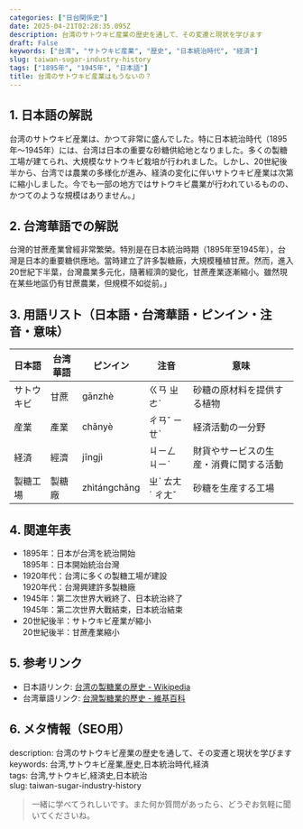 ```yaml
---
categories: ["日台関係史"]
date: 2025-04-21T02:28:35.095Z
description: 台湾のサトウキビ産業の歴史を通して、その変遷と現状を学びます
draft: False
keywords: ["台湾", "サトウキビ産業", "歴史", "日本統治時代", "経済"]
slug: taiwan-sugar-industry-history
tags: ["1895年", "1945年", "日本語"]
title: 台湾のサトウキビ産業はもうないの？
---
```




## 1. 日本語の解説  
台湾のサトウキビ産業は、かつて非常に盛んでした。特に日本統治時代（1895年〜1945年）には、台湾は日本の重要な砂糖供給地となりました。多くの製糖工場が建てられ、大規模なサトウキビ栽培が行われました。しかし、20世紀後半から、台湾では農業の多様化が進み、経済の変化に伴いサトウキビ産業は次第に縮小しました。今でも一部の地方ではサトウキビ農業が行われているものの、かつてのような規模はありません。」

## 2. 台湾華語での解説  
台灣的甘蔗產業曾經非常繁榮。特別是在日本統治時期（1895年至1945年），台灣是日本的重要糖供應地。當時建立了許多製糖廠，大規模種植甘蔗。然而，進入20世紀下半葉，台灣農業多元化，隨著經濟的變化，甘蔗產業逐漸縮小。雖然現在某些地區仍有甘蔗農業，但規模不如從前。」

## 3. 用語リスト（日本語・台湾華語・ピンイン・注音・意味）  
| 日本語      | 台湾華語      | ピンイン     | 注音       | 意味                      |
|-----------|-----------|-----------|----------|-------------------------|
| サトウキビ    | 甘蔗        | gānzhè     | ㄍㄢ ㄓㄜˋ | 砂糖の原材料を提供する植物       |
| 産業        | 產業        | chǎnyè     | ㄔㄢˇ ㄧㄝˋ | 経済活動の一分野               |
| 経済        | 經濟        | jīngjì     | ㄐㄧㄥ ㄐㄧˋ | 財貨やサービスの生産・消費に関する活動 |
| 製糖工場     | 製糖廠      | zhìtángchǎng| ㄓˋ ㄊㄤˊ ㄔㄤˇ | 砂糖を生産する工場              |

## 4. 関連年表  
- 1895年：日本が台湾を統治開始  
  1895年：日本開始統治台灣  
- 1920年代：台湾に多くの製糖工場が建設  
  1920年代：台灣興建許多製糖廠  
- 1945年：第二次世界大戦終了、日本統治終了  
  1945年：第二次世界大戰結束，日本統治結束  
- 20世紀後半：サトウキビ産業が縮小  
  20世紀後半：甘蔗產業縮小

## 5. 参考リンク  
- 日本語リンク: [台湾の製糖業の歴史 - Wikipedia](https://ja.wikipedia.org/wiki/台湾の製糖業の歴史)
- 台湾華語リンク: [台灣製糖業的歷史 - 維基百科](https://zh.wikipedia.org/wiki/台灣製糖業的歷史)

## 6. メタ情報（SEO用）  
description: 台湾のサトウキビ産業の歴史を通して、その変遷と現状を学びます  
keywords: 台湾,サトウキビ産業,歴史,日本統治時代,経済  
tags: 台湾,サトウキビ,経済史,日本統治  
slug: taiwan-sugar-industry-history

> 一緒に学べてうれしいです。また何か質問があったら、どうぞお気軽に聞いてくださいね。